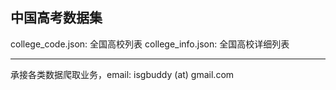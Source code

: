 中国高考数据集
-------------
college_code.json: 全国高校列表
college_info.json: 全国高校详细列表

-------------
承接各类数据爬取业务，email: isgbuddy (at) gmail.com
